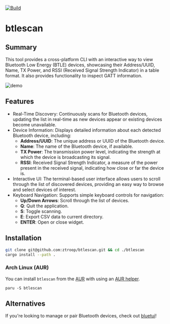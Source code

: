 [![Build](https://github.com/ztroop/btlescan/actions/workflows/build.yml/badge.svg)](https://github.com/ztroop/btlescan/actions/workflows/build.yml)

# btlescan

## Summary

This tool provides a cross-platform CLI with an interactive way to view Bluetooth Low Energy (BTLE) devices, showcasing their Address/UUID, Name, TX Power, and RSSI (Received Signal Strength Indicator) in a table format. It also provides functionality to inspect GATT information.

![demo](./assets/demo.png)

## Features

- Real-Time Discovery: Continuously scans for Bluetooth devices, updating the list in real-time as new devices appear or existing devices become unavailable.
- Device Information: Displays detailed information about each detected Bluetooth device, including:
    - **Address/UUID**: The unique address or UUID of the Bluetooth device.
    - **Name**: The name of the Bluetooth device, if available.
    - **TX Power**: The transmission power level, indicating the strength at which the device is broadcasting its signal.
    - **RSSI**: Received Signal Strength Indicator, a measure of the power present in the received signal, indicating how close or far the device is.
- Interactive UI: The terminal-based user interface allows users to scroll through the list of discovered devices, providing an easy way to browse and select devices of interest.
- Keyboard Navigation: Supports simple keyboard controls for navigation:
    - **Up/Down Arrows**: Scroll through the list of devices.
    - **Q**: Quit the application.
    - **S**: Toggle scanning.
    - **E**: Export CSV data to current directory.
    - **ENTER**: Open or close widget.

## Installation

```sh
git clone git@github.com:ztroop/btlescan.git && cd ./btlescan
cargo install --path .
```

### Arch Linux (AUR)

You can install `btlescan` from the [AUR](https://aur.archlinux.org/packages/btlescan) with using an [AUR helper](https://wiki.archlinux.org/title/AUR_helpers).

```shell
paru -S btlescan
```

## Alternatives

If you're looking to manage or pair Bluetooth devices, check out [bluetui](https://github.com/pythops/bluetui)!